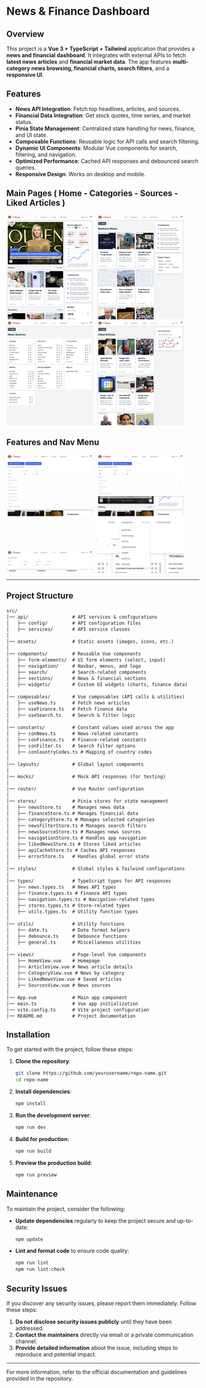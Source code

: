 # News & Finance Dashboard

## Overview

This project is a **Vue 3 + TypeScript + Tailwind** application that provides a **news and financial dashboard**. It integrates with external APIs to fetch **latest news articles** and **financial market data**. The app features **multi-category news browsing, financial charts, search filters**, and a **responsive UI**.


## Features

- **News API Integration**: Fetch top headlines, articles, and sources.
- **Financial Data Integration**: Get stock quotes, time series, and market status.
- **Pinia State Management**: Centralized state handling for news, finance, and UI state.
- **Composable Functions**: Reusable logic for API calls and search filtering.
- **Dynamic UI Components**: Modular Vue components for search, filtering, and navigation.
- **Optimized Performance**: Cached API responses and debounced search queries.
- **Responsive Design**: Works on desktop and mobile.


## Main Pages ( Home - Categories - Sources - Liked Articles )

<img src="./readme_sources/a_main_page.png" width="45%" style="margin-right:1%;">
<img src="./readme_sources/b_categories.png" width="45%" style="margin-right:1%;">

<img src="./readme_sources/c_sources.png" width="45%" style="margin-right:1%;">
<img src="./readme_sources/d_liked_articles.png" width="45%" style="margin-right:1%;">


## Features and Nav Menu

<img src="./readme_sources/e_everything_filter.png" width="45%" style="margin-right:1%;">
<img src="./readme_sources/f_top_headlines_filter.png" width="45%" style="margin-right:1%;">


<img src="./readme_sources/g_source_filter.png" width="45%" style="margin-right:1%;">
<img src="./readme_sources/h_nav_menu.png" width="45%" style="margin-right:1%;">

---

## Project Structure

```
src/
│── api/                # API services & configurations
│   ├── config/         # API configuration files
│   ├── services/       # API service classes
│
│── assets/             # Static assets (images, icons, etc.)
│
│── components/         # Reusable Vue components
│   ├── form-elements/  # UI form elements (select, input)
│   ├── navigation/     # Navbar, menus, and logo
│   ├── search/         # Search-related components
│   ├── sections/       # News & financial sections
│   ├── widgets/        # Custom UI widgets (charts, finance data)
│
│── composables/        # Vue composables (API calls & utilities)
│   ├── useNews.ts      # Fetch news articles
│   ├── useFinance.ts   # Fetch finance data
│   ├── useSearch.ts    # Search & filter logic
│
│── constants/          # Constant values used across the app
│   ├── conNews.ts      # News-related constants
│   ├── conFinance.ts   # Finance-related constants
│   ├── conFilter.ts    # Search filter options
│   ├── conCountryCodes.ts # Mapping of country codes
│
│── layouts/            # Global layout components
│
│── mocks/              # Mock API responses (for testing)
│
│── router/             # Vue Router configuration
│
│── stores/             # Pinia stores for state management
│   ├── newsStore.ts    # Manages news data
│   ├── financeStore.ts # Manages financial data
│   ├── categoryStore.ts # Manages selected categories
│   ├── newsFilterStore.ts # Manages search filters
│   ├── newsSourceStore.ts # Manages news sources
│   ├── navigationStore.ts # Handles app navigation
│   ├── likedNewsStore.ts # Stores liked articles
│   ├── apiCacheStore.ts # Caches API responses
│   ├── errorStore.ts   # Handles global error state
│
│── styles/             # Global styles & Tailwind configurations
│
│── types/              # TypeScript types for API responses
│   ├── news.types.ts   # News API types
│   ├── finance.types.ts # Finance API types
│   ├── navigation.types.ts # Navigation-related types
│   ├── stores.types.ts # Store-related types
│   ├── utils.types.ts  # Utility function types
│
│── utils/              # Utility functions
│   ├── date.ts         # Date format helpers
│   ├── debounce.ts     # Debounce functions
│   ├── general.ts      # Miscellaneous utilities
│
│── views/              # Page-level Vue components
│   ├── HomeView.vue    # Homepage
│   ├── ArticleView.vue # News article details
│   ├── CategoryView.vue # News by category
│   ├── LikedNewsView.vue # Saved articles
│   ├── SourcesView.vue # News sources
│
│── App.vue             # Main app component
│── main.ts             # Vue app initialization
│── vite.config.ts      # Vite project configuration
│── README.md           # Project documentation
```

## Installation

To get started with the project, follow these steps:

1. **Clone the repository**:
    ```sh
    git clone https://github.com/yourusername/repo-name.git
    cd repo-name
    ```

2. **Install dependencies**:
    ```sh
    npm install
    ```

3. **Run the development server**:
    ```sh
    npm run dev
    ```

4. **Build for production**:
    ```sh
    npm run build
    ```

5. **Preview the production build**:
    ```sh
    npm run preview
    ```

## Maintenance

To maintain the project, consider the following:

- **Update dependencies** regularly to keep the project secure and up-to-date:
    ```sh
    npm update
    ```

- **Lint and format code** to ensure code quality:
    ```sh
    npm run lint
    npm run lint:check
    ```

## Security Issues

If you discover any security issues, please report them immediately. Follow these steps:

1. **Do not disclose security issues publicly** until they have been addressed.
2. **Contact the maintainers** directly via email or a private communication channel.
3. **Provide detailed information** about the issue, including steps to reproduce and potential impact.

---

For more information, refer to the official documentation and guidelines provided in the repository.